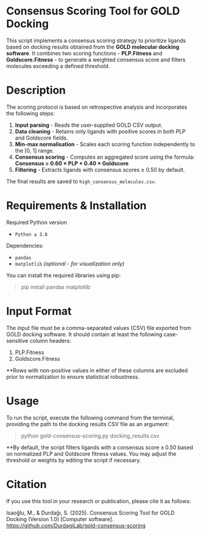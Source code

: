 # Consensus Scoring Tool for GOLD Docking

This script implements a consensus scoring strategy to prioritize ligands based on docking results obtained from the **GOLD molecular docking software**. It combines two scoring functions - **PLP.Fitness** and **Goldscore.Fitness** - to generate a weighted consensus score and filters molecules exceeding a defined threshold.

# Description
The scoring protocol is based on retrospective analysis and incorporates the following steps:

1. **Input parsing** - Reads the user-supplied GOLD CSV output.  
2. **Data cleaning** - Retains only ligands with positive scores in both PLP and Goldscore fields.  
3. **Min-max normalisation** - Scales each scoring function independently to the [0, 1] range.  
4. **Consensus scoring** - Computes an aggregated score using the formula:  
   **Consensus = 0.60 × PLP + 0.40 × Goldscore**  
5. **Filtering** - Extracts ligands with consensus scores ≥ 0.50 by default.

The final results are saved to `high_consensus_molecules.csv`.

# Requirements & Installation

Required Python version
- `Python ≥ 3.8`

Dependencies:
- `pandas`  
- `matplotlib` *(optional - for visualization only)*

You can install the required libraries using pip:

> pip install pandas matplotlib

# Input Format
The input file must be a comma-separated values (CSV) file exported from GOLD docking software. It should contain at least the following case-sensitive column headers:

1. PLP.Fitness
2. Goldscore.Fitness

**Rows with non-positive values in either of these columns are excluded prior to normalization to ensure statistical robustness.

# Usage
To run the script, execute the following command from the terminal, providing the path to the docking results CSV file as an argument:

> python gold-consensus-scoring.py docking_results.csv

**By default, the script filters ligands with a consensus score ≥ 0.50 based on normalized PLP and Goldscore fitness values. You may adjust the threshold or weights by editing the script if necessary.

# Citation
If you use this tool in your research or publication, please cite it as follows:

Isaoğlu, M., & Durdağı, S. (2025). Consensus Scoring Tool for GOLD Docking (Version 1.0) [Computer software]. https://github.com/DurdagiLab/gold-consensus-scoring
